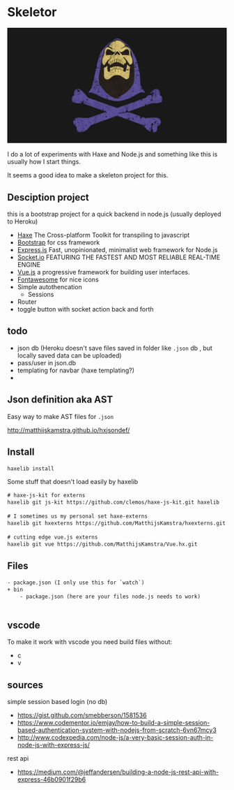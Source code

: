 # Skeletor

![](skeletor.jpg)

I do a lot of experiments with Haxe and Node.js and something like this is usually how I start things.

It seems a good idea to make a skeleton project for this.


## Desciption project

this is a bootstrap project for a quick backend in node.js (usually deployed to Heroku)

- [Haxe](http://www.haxe.org) The Cross-platform Toolkit for transpiling to javascript
- [Bootstrap](https://getbootstrap.com/docs/4.0/) for css framework
- [Express.js](https://expressjs.com/) Fast, unopinionated, minimalist web framework for Node.js
- [Socket.io](https://socket.io/) FEATURING THE FASTEST AND MOST RELIABLE REAL-TIME ENGINE
- [Vue.js](https://vuejs.org/) a progressive framework for building user interfaces.
- [Fontawesome](http://fontawesome.io/icons/) for nice icons
- Simple autothencation
	- Sessions
- Router
- toggle button with socket action back and forth

## todo

- json db (Heroku doesn't save files saved in folder like `.json` db , but locally saved data can be uploaded)
- pass/user in json.db
- templating for navbar (haxe templating?)
-


## Json definition aka AST

Easy way to make AST files for `.json`

<http://matthijskamstra.github.io/hxjsondef/>

## Install

```
haxelib install
```

Some stuff that doesn't load easily by haxelib

```
# haxe-js-kit for externs
haxelib git js-kit https://github.com/clemos/haxe-js-kit.git haxelib

# I sometimes us my personal set haxe-externs
haxelib git hxexterns https://github.com/MatthijsKamstra/hxexterns.git

# cutting edge vue.js externs
haxelib git vue https://github.com/MatthijsKamstra/Vue.hx.git
```


## Files

```
- package.json (I only use this for `watch`)
+ bin
	- package.json (here are your files node.js needs to work)


```



## vscode

To make it work with vscode you need build files without:

- c
- v



## sources

simple session based login (no db)

- https://gist.github.com/smebberson/1581536
- https://www.codementor.io/emjay/how-to-build-a-simple-session-based-authentication-system-with-nodejs-from-scratch-6vn67mcy3
- http://www.codexpedia.com/node-js/a-very-basic-session-auth-in-node-js-with-express-js/


rest api

- https://medium.com/@jeffandersen/building-a-node-js-rest-api-with-express-46b0901f29b6




